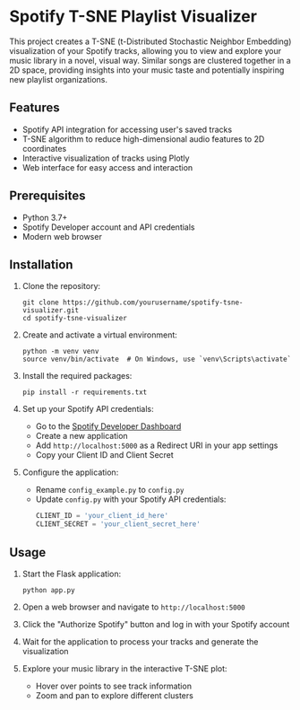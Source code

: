 # Spotify T-SNE Playlist Visualizer

This project creates a T-SNE (t-Distributed Stochastic Neighbor Embedding) visualization of your Spotify tracks, allowing you to view and explore your music library in a novel, visual way. Similar songs are clustered together in a 2D space, providing insights into your music taste and potentially inspiring new playlist organizations.

## Features

- Spotify API integration for accessing user's saved tracks
- T-SNE algorithm to reduce high-dimensional audio features to 2D coordinates
- Interactive visualization of tracks using Plotly
- Web interface for easy access and interaction

## Prerequisites

- Python 3.7+
- Spotify Developer account and API credentials
- Modern web browser

## Installation

1. Clone the repository:

   ```
   git clone https://github.com/yourusername/spotify-tsne-visualizer.git
   cd spotify-tsne-visualizer
   ```

2. Create and activate a virtual environment:

   ```
   python -m venv venv
   source venv/bin/activate  # On Windows, use `venv\Scripts\activate`
   ```

3. Install the required packages:

   ```
   pip install -r requirements.txt
   ```

4. Set up your Spotify API credentials:

   - Go to the [Spotify Developer Dashboard](https://developer.spotify.com/dashboard/)
   - Create a new application
   - Add `http://localhost:5000` as a Redirect URI in your app settings
   - Copy your Client ID and Client Secret

5. Configure the application:
   - Rename `config_example.py` to `config.py`
   - Update `config.py` with your Spotify API credentials:
     ```python
     CLIENT_ID = 'your_client_id_here'
     CLIENT_SECRET = 'your_client_secret_here'
     ```

## Usage

1. Start the Flask application:

   ```
   python app.py
   ```

2. Open a web browser and navigate to `http://localhost:5000`

3. Click the "Authorize Spotify" button and log in with your Spotify account

4. Wait for the application to process your tracks and generate the visualization

5. Explore your music library in the interactive T-SNE plot:
   - Hover over points to see track information
   - Zoom and pan to explore different clusters
